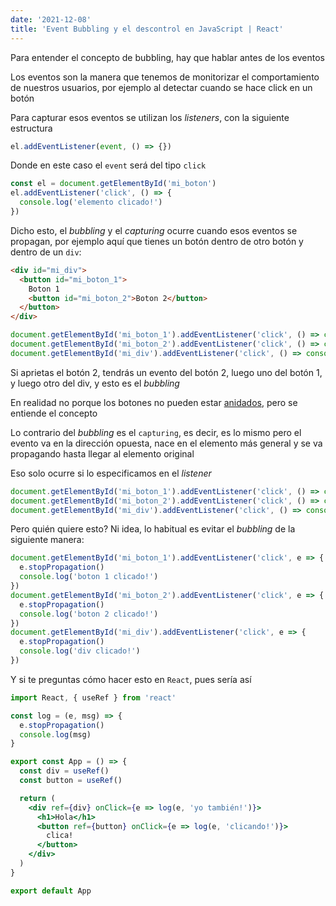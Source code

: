 ```yaml
---
date: '2021-12-08'
title: 'Event Bubbling y el descontrol en JavaScript | React'
---
```


Para entender el concepto de bubbling, hay que hablar antes de los eventos

Los eventos son la manera que tenemos de monitorizar el comportamiento de nuestros usuarios, por ejemplo al detectar cuando se hace click en un botón

Para capturar esos eventos se utilizan los _listeners_, con la siguiente estructura

```js
el.addEventListener(event, () => {})
```

Donde en este caso el `event` será del tipo `click`

```js
const el = document.getElementById('mi_boton')
el.addEventListener('click', () => {
  console.log('elemento clicado!')
})
```

Dicho esto, el _bubbling_ y el _capturing_ ocurre cuando esos eventos se propagan, por ejemplo aquí que tienes un botón dentro de otro botón y dentro de un `div`:

```html
<div id="mi_div">
  <button id="mi_boton_1">
    Boton 1
    <button id="mi_boton_2">Boton 2</button>
  </button>
</div>
```

```js
document.getElementById('mi_boton_1').addEventListener('click', () => console.log('boton 1 clicado!'))
document.getElementById('mi_boton_2').addEventListener('click', () => console.log('boton 2 clicado!'))
document.getElementById('mi_div').addEventListener('click', () => console.log('div clicado!'))
```

Si aprietas el botón 2, tendrás un evento del botón 2, luego uno del botón 1, y luego otro del div, y esto es el _bubbling_

En realidad no porque los botones no pueden estar [anidados](https://stackoverflow.com/questions/39386497/can-i-nest-button-inside-another-button), pero se entiende el concepto

Lo contrario del _bubbling_ es el `capturing`, es decir, es lo mismo pero el evento va en la dirección opuesta, nace en el elemento más general y se va propagando hasta llegar al elemento original

Eso solo ocurre si lo especificamos en el _listener_

```js
document.getElementById('mi_boton_1').addEventListener('click', () => console.log('boton1 clicado!'), { capture: true })
document.getElementById('mi_boton_2').addEventListener('click', () => console.log('boton2 clicado!'), { capture: true })
document.getElementById('mi_div').addEventListener('click', () => console.log('div clicado!'), { capture: true })
```

Pero quién quiere esto? Ni idea, lo habitual es evitar el _bubbling_ de la siguiente manera:

```js
document.getElementById('mi_boton_1').addEventListener('click', e => {
  e.stopPropagation()
  console.log('boton 1 clicado!')
})
document.getElementById('mi_boton_2').addEventListener('click', e => {
  e.stopPropagation()
  console.log('boton 2 clicado!')
})
document.getElementById('mi_div').addEventListener('click', e => {
  e.stopPropagation()
  console.log('div clicado!')
})
```

Y si te preguntas cómo hacer esto en `React`, pues sería así

```jsx
import React, { useRef } from 'react'

const log = (e, msg) => {
  e.stopPropagation()
  console.log(msg)
}

export const App = () => {
  const div = useRef()
  const button = useRef()

  return (
    <div ref={div} onClick={e => log(e, 'yo también!')}>
      <h1>Hola</h1>
      <button ref={button} onClick={e => log(e, 'clicando!')}>
        clica!
      </button>
    </div>
  )
}

export default App
```
